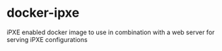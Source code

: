 # docker-ipxe
iPXE enabled docker image to use in combination with a web server for serving iPXE configurations
